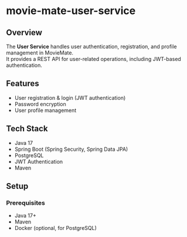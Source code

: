 # movie-mate-user-service

## Overview
The **User Service** handles user authentication, registration, and profile management in MovieMate.  
It provides a REST API for user-related operations, including JWT-based authentication.

## Features
- User registration & login (JWT authentication)
- Password encryption
- User profile management

## Tech Stack
- Java 17
- Spring Boot (Spring Security, Spring Data JPA)
- PostgreSQL
- JWT Authentication
- Maven

## Setup
### Prerequisites
- Java 17+
- Maven
- Docker (optional, for PostgreSQL)
